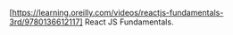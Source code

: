 [https://learning.oreilly.com/videos/reactjs-fundamentals-3rd/9780136612117] React JS Fundamentals.
 
